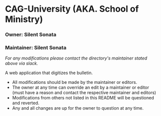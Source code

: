# CAG-University (AKA. School of Ministry)
### Owner: Silent Sonata
### Maintainer: Silent Sonata

*For any modifications please contact the directory's maintainer stated above via slack.*

A web application that digitizes the bulletin.

* All modifications should be made by the maintainer or editors.
* The owner at any time can override an edit by a maintainer or editor (must have a reason and contact the respective maintainer and editors)
* Modifications from others not listed in this README will be questioned and reverted.
* Any and all changes are up for the owner to question at any time.